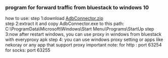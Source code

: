 <h3>program for forward traffic from bluestack to windows 10</h3>

how to use:
step 1:download <a href="https://github.com/Alireza-Ghavabesh/adb/files/13185843/AdbConnector.zip">AdbConnector.zip</a><br>
step 2:extract it and copy AdbConnector.exe to this path: C:\ProgramData\Microsoft\Windows\Start Menu\Programs\StartUp
step 3:now after restart windows, you can use proxy in windows from bluestack with everyproxy apk
step 4: you can use windows proxy setting or apps like nekoray or any app that support proxy
important note:
for http : port 63254
for socks: port 63255

